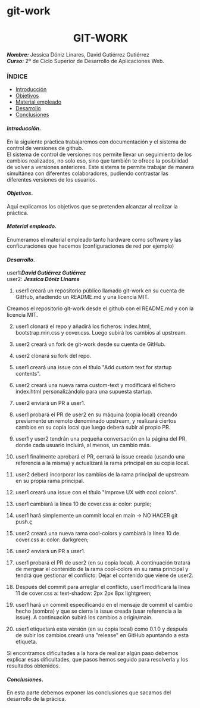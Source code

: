 # git-work

<center>

# GIT-WORK


</center>

***Nombre:*** Jessica Dóniz Linares, David Gutiérrez Gutiérrez </br>
***Curso:*** 2º de Ciclo Superior de Desarrollo de Aplicaciones Web.

### ÍNDICE

+ [Introducción](#id1)
+ [Objetivos](#id2)
+ [Material empleado](#id3)
+ [Desarrollo](#id4)
+ [Conclusiones](#id5)


#### ***Introducción***. <a name="id1"></a>

En la siguiente práctica trabajaremos con documentación y el sistema de control de versiones de github. </br>
El sistema de control de versiones nos permite llevar un seguimiento de los cambios realizados, no solo eso, sino que también te ofrece la posibilidad de volver a versiones anteriores. Este sistema te permite trabajar de manera simultánea con diferentes colaboradores, pudiendo contrastar las diferentes versiones de los usuarios.


#### ***Objetivos***. <a name="id2"></a>

Aquí explicamos los objetivos que se pretenden alcanzar al realizar la práctica.

#### ***Material empleado***. <a name="id3"></a>

Enumeramos el material empleado tanto hardware como software y las conficuraciones que hacemos (configuraciones de red por ejemplo) 

#### ***Desarrollo***. <a name="id4"></a>

user1:***David Gutiérrez Gutiérrez*** </br>
user2: ***Jessica Dóniz Linares***

1. user1 creará un repositorio público llamado git-work en su cuenta de GitHub, añadiendo un README.md y una licencia MIT.
   
Creamos el repositorio git-work desde el github con el README.md y con la licencia MIT.

2. user1 clonará el repo y añadirá los ficheros: index.html, bootstrap.min.css y cover.css. Luego subirá los cambios al upstream. 



3. user2 creará un fork de git-work desde su cuenta de GitHub.



4. user2 clonará su fork del repo.


5. user1 creará una issue con el título "Add custom text for startup contents".


6. user2 creará una nueva rama custom-text y modificará el fichero index.html personalizándolo para una supuesta startup.


   
8. user2 enviará un PR a user1.


   
10. user1 probará el PR de user2 en su máquina (copia local) creando previamente un remoto denominado upstream, y realizará ciertos cambios en su copia local que luego deberá subir al propio PR.



11. user1 y user2 tendrán una pequeña conversación en la página del PR, donde cada usuario incluirá, al menos, un cambio más.



12. user1 finalmente aprobará el PR, cerrará la issue creada (usando una referencia a la misma) y actualizará la rama principal en su copia local.



13. user2 deberá incorporar los cambios de la rama principal de upstream en su propia rama principal.



14. user1 creará una issue con el título "Improve UX with cool colors".



15. user1 cambiará la línea 10 de cover.css a: color: purple;



16. user1 hará simplemente un commit local en main → NO HACER git push.ç



17. user2 creará una nueva rama cool-colors y cambiará la línea 10 de cover.css a: color: darkgreen;



18. user2 enviará un PR a user1.



19. user1 probará el PR de user2 (en su copia local). A continuación tratará de mergear el contenido de la rama cool-colors en su rama principal y tendrá que gestionar el conflicto: Dejar el contenido que viene de user2.



20. Después del commit para arreglar el conflicto, user1 modificará la línea 11 de cover.css a: text-shadow: 2px 2px 8px lightgreen;



21. user1 hará un commit especificando en el mensaje de commit el cambio hecho (sombra) y que se cierra la issue creada (usar referencia a la issue). A continuación subirá los cambios a origin/main.



22. user1 etiquetará esta versión (en su copia local) como 0.1.0 y después de subir los cambios creará una "release" en GitHub apuntando a esta etiqueta.




Si encontramos dificultades a la hora de realizar algún paso debemos explicar esas dificultades, que pasos hemos seguido para resolverla y los resultados obtenidos.

#### ***Conclusiones***. <a name="id5"></a>

En esta parte debemos exponer las conclusiones que sacamos del desarrollo de la prácica.
